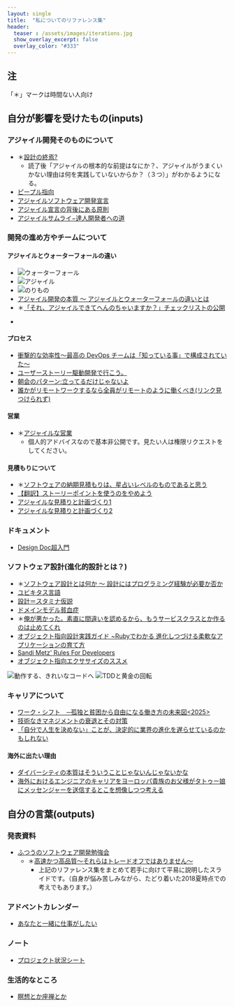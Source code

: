 ```yaml
---
layout: single
title:  "私についてのリファレンス集"
header:
  teaser : /assets/images/iterations.jpg
  show_overlay_excerpt: false
  overlay_color: "#333"
---
```


## 注
「＊」マークは時間ない人向け

## 自分が影響を受けたもの(inputs)

### アジャイル開発そのものについて
* ＊[設計の終焉?](http://objectclub.jp/community/XP-jp/xp_relate/isdesigndead)
  * 読了後「アジャイルの根本的な前提はなにか？、アジャイルがうまくいかない理由は何を実践していないからか？（３つ）」がわかるようになる。
* [ピープル指向](http://bliki-ja.github.io/PeopleOriented/)
* [アジャイルソフトウェア開発宣言](https://agilemanifesto.org/iso/ja/manifesto.html)
* [アジャイル宣言の背後にある原則](http://agilemanifesto.org/iso/ja/principles.html)
* [アジャイルサムライ−達人開発者への道](https://www.amazon.co.jp/%E3%82%A2%E3%82%B8%E3%83%A3%E3%82%A4%E3%83%AB%E3%82%B5%E3%83%A0%E3%83%A9%E3%82%A4%E2%88%92%E9%81%94%E4%BA%BA%E9%96%8B%E7%99%BA%E8%80%85%E3%81%B8%E3%81%AE%E9%81%93%E2%88%92-Jonathan-Rasmusson/dp/4274068560)

### 開発の進め方やチームについて
#### アジャイルとウォーターフォールの違い
* ![ウォーターフォール](https://www.yoomee.com/media/W1siZiIsIjIwMTUvMDEvMTIvMTQvNDMvNDAvNzE0L2luY3JlbWVudGFsLmpwZyJdXQ)
* ![アジャイル](https://www.yoomee.com/media/W1siZiIsIjIwMTUvMDEvMTIvMTQvNDMvNDAvMTYwL2l0ZXJhdGlvbnMuanBnIl1d)
* ![のりもの](https://cdn-images-1.medium.com/max/1600/1*qINsG4WH_BDN-viMJUH6Ng.png)
* [アジャイル開発の本質 〜 アジャイルとウォーターフォールの違いとは](https://kuranuki.sonicgarden.jp/2013/07/%E3%82%A2%E3%82%B8%E3%83%A3%E3%82%A4%E3%83%AB.html)
* ＊[「それ、アジャイルできてへんのちゃいますか？」チェックリストの公開](http://simplearchitect.hatenablog.com/entry/2016/09/24/113117)
* <blockquote class="twitter-tweet" data-lang="en"><a href="https://twitter.com/masuda220/status/1086824433757503490"></a></blockquote>
<script async src="https://platform.twitter.com/widgets.js" charset="utf-8"></script>

#### プロセス
* [衝撃的な効率性～最高の DevOps チームは「知っている事」で構成されていた～](http://simplearchitect.hatenablog.com/entry/2016/08/22/080010)
* [ユーザーストーリー駆動開発で行こう。](https://www.slideshare.net/papanda/ss-41638116#54)
* [朝会のパターン:立ってるだけじゃないよ](http://bliki-ja.github.io/ItsNotJustStandingUp/)
* [誰かがリモートワークするなら全員がリモートのように働くべき(リンク見つけられず)](#)

#### 営業
* ＊[アジャイルな営業](https://docs.google.com/presentation/d/1DTnBXcJdI-2M_1kdyRnLdZGzDbURNQ0KPa__hTwnyqc/)
  * 個人的アドバイスなので基本非公開です。見たい人は権限リクエストをしてください。

#### 見積もりについて
* ＊[ソフトウェアの納期見積もりは、星占いレベルのものであると思う](http://simplearchitect.hatenablog.com/entry/2016/07/07/080250)
* [【翻訳】ストーリーポイントを使うのをやめよう](http://poohsunny.hatenablog.com/entry/2017/12/18/235235)
* [アジャイルな見積りと計画づくり1](https://www.slideshare.net/aratafuji/1-37030899)
* [アジャイルな見積りと計画づくり2](https://www.slideshare.net/aratafuji/2-37030917)


### ドキュメント
* [Design Doc超入門](http://www.atmarkit.co.jp/ait/articles/1606/21/news016.html)

### ソフトウェア設計(進化的設計とは？)
* ＊[ソフトウェア設計とは何か 〜 設計にはプログラミング経験が必要か否か](https://kuranuki.sonicgarden.jp/2013/01/post-109.html)
* [ユビキタス言語](http://bliki-ja.github.io/UbiquitousLanguage/)
* [設計＝スタミナ仮説](http://bliki-ja.github.io/DesignStaminaHypothesis/)
* [ドメインモデル貧血症](http://bliki-ja.github.io/AnemicDomainModel/)
* ＊[俺が悪かった。素直に間違いを認めるから、もうサービスクラスとか作るのは止めてくれ](https://qiita.com/joker1007/items/25de535cd8bb2857a685)
* [オブジェクト指向設計実践ガイド ~Rubyでわかる 進化しつづける柔軟なアプリケーションの育て方](https://www.amazon.co.jp/%E3%82%AA%E3%83%96%E3%82%B8%E3%82%A7%E3%82%AF%E3%83%88%E6%8C%87%E5%90%91%E8%A8%AD%E8%A8%88%E5%AE%9F%E8%B7%B5%E3%82%AC%E3%82%A4%E3%83%89-Ruby%E3%81%A7%E3%82%8F%E3%81%8B%E3%82%8B-%E9%80%B2%E5%8C%96%E3%81%97%E3%81%A4%E3%81%A5%E3%81%91%E3%82%8B%E6%9F%94%E8%BB%9F%E3%81%AA%E3%82%A2%E3%83%97%E3%83%AA%E3%82%B1%E3%83%BC%E3%82%B7%E3%83%A7%E3%83%B3%E3%81%AE%E8%82%B2%E3%81%A6%E6%96%B9-Sandi-Metz/dp/477418361X)
* [Sandi Metz' Rules For Developers](https://robots.thoughtbot.com/sandi-metz-rules-for-developers)
* [オブジェクト指向エクササイズのススメ](https://www.slideshare.net/yojik/ss-1033616#8)

![動作する、きれいなコードへ](https://image.slidesharecdn.com/java-ja-tdd-2nd-090607114551-phpapp01/95/javaja-tdd-2nd-56-728.jpg)
![TDDと黄金の回転](https://image.slidesharecdn.com/asbctddtwada-131211062645-phpapp01/95/tdd-agile-samurai-base-camp-21-638.jpg)

### キャリアについて
* [ワーク・シフト　─孤独と貧困から自由になる働き方の未来図<2025>](https://www.amazon.co.jp/%E3%83%AF%E3%83%BC%E3%82%AF%E3%83%BB%E3%82%B7%E3%83%95%E3%83%88-%E2%94%80%E5%AD%A4%E7%8B%AC%E3%81%A8%E8%B2%A7%E5%9B%B0%E3%81%8B%E3%82%89%E8%87%AA%E7%94%B1%E3%81%AB%E3%81%AA%E3%82%8B%E5%83%8D%E3%81%8D%E6%96%B9%E3%81%AE%E6%9C%AA%E6%9D%A5%E5%9B%B3-2025-%E3%83%AA%E3%83%B3%E3%83%80-%E3%82%B0%E3%83%A9%E3%83%83%E3%83%88%E3%83%B3-ebook/dp/B009DFJE9Q/ref=tmm_kin_swatch_0?_encoding=UTF8&qid=&sr=)
* [技術なきマネジメントの衰退とその対策](http://simplearchitect.hatenablog.com/entry/2017/06/19/080036)
* [「自分で人生を決めない」ことが、決定的に業界の進化を遅らせているのかもしれない](http://simplearchitect.hatenablog.com/entry/2016/06/24/080049)

#### 海外に出たい理由
* [ダイバーシティの本質はそういうことじゃないんじゃないかな](http://simplearchitect.hatenablog.com/entry/2016/04/25/081532)
* [海外におけるエンジニアのキャリアをヨーロッパ貴族のお父様がタトゥー娘にメッセンジャーを送信するとこを想像しつつ考える](http://tango-ruby.hatenablog.com/entry/2017/02/23/181741)

## 自分の言葉(outputs)
### 発表資料
* [ふつうのソフトウェア開発勉強会](https://devlove.doorkeeper.jp/events/77469)
  * ＊[高速かつ高品質〜それらはトレードオフではありません〜](https://docs.google.com/presentation/d/1-psnlrvMfzQtQ07ln9SWIBs3Q1fdBN4pJ9sfASx0VTg/)
    * 上記のリファレンス集をまとめて若手に向けて平易に説明したスライドです。（自身が悩み苦しみながら、たどり着いた2018夏時点での考えでもあります。）

### アドベントカレンダー
* [あなたと一緒に仕事がしたい](https://qiita.com/nao_0515_ki/items/0c7418fa117d7b525c79)

### ノート
* [プロジェクト状況シート](https://docs.google.com/presentation/d/12uYSqsQz2-5wkrX7q9waLbxoAsvOqIFnDXXwJ4znco8/)

### 生活的なところ
* [瞑想とか座禅とか](https://docs.google.com/presentation/d/1SkgdkgMWuwfdGdCaJPeJwbYlALBqhP5IDSQpAkZeO5U/)
